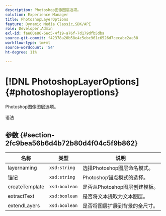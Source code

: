 ```yaml
---
description: Photoshop图像图层选项。
solution: Experience Manager
title: PhotoshopLayerOptions
feature: Dynamic Media Classic,SDK/API
role: Developer,Admin
exl-id: fae60e86-6ec5-4f19-a76f-7d179dfb5dba
source-git-commit: f42378a20b58e4c5ebc961c6526d7cecabc2ae38
workflow-type: tm+mt
source-wordcount: '54'
ht-degree: 11%

---
```


# [!DNL PhotoshopLayerOptions]{#photoshoplayeroptions}

Photoshop图像图层选项。

语法

## 参数 {#section-2fc9bea56b6d4b72b80d4f04c5f9b862}

| 名称 | 类型 | 说明 |
|---|---|---|
| layernaming | `xsd:string` | 选择Photoshop图层命名模式。 |
| 锚记 | `xsd:string` | Photoshop锚点模式的选择。 |
| createTemplate | `xsd:boolean` | 是否从Photoshop图层创建模板。 |
| extractText | `xsd:boolean` | 是否将文本提取为文本图层。 |
| extendLayers | `xsd:boolean` | 是否将图层扩展到背景的全尺寸。 |
